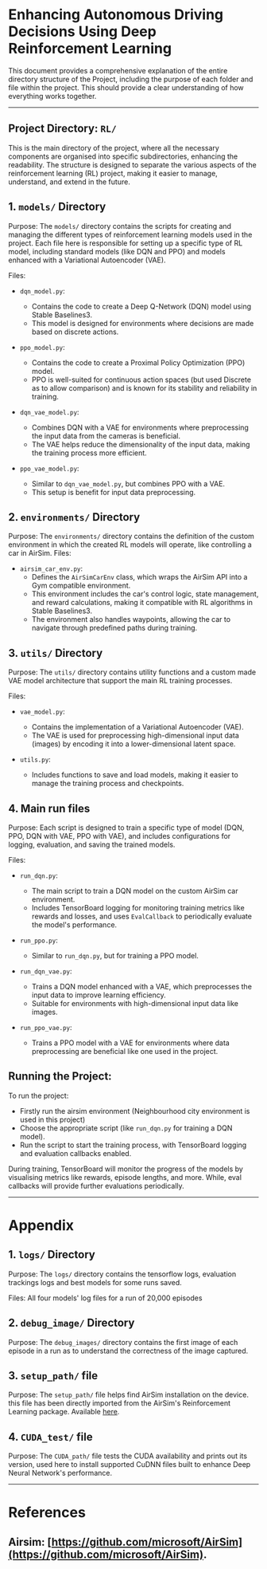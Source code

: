 
# Enhancing Autonomous Driving Decisions Using Deep Reinforcement Learning

This document provides a comprehensive explanation of the entire directory structure of the Project, including the purpose of each folder and file within the project. This should provide a clear understanding of how everything works together.

-------------------------------------------------------------------------

## Project Directory: `RL/`

This is the main directory of the project, where all the necessary components are organised into specific subdirectories, enhancing the readability. The structure is designed to separate the various aspects of the reinforcement learning (RL) project, making it easier to manage, understand, and extend in the future.

## 1. `models/` Directory

Purpose: 
The `models/` directory contains the scripts for creating and managing the different types of reinforcement learning models used in the project. Each file here is responsible for setting up a specific type of RL model, including standard models (like DQN and PPO) and models enhanced with a Variational Autoencoder (VAE).

Files:
- `dqn_model.py`: 
  - Contains the code to create a Deep Q-Network (DQN) model using Stable Baselines3. 
  - This model is designed for environments where decisions are made based on discrete actions.

- `ppo_model.py`: 
  - Contains the code to create a Proximal Policy Optimization (PPO) model.
  - PPO is well-suited for continuous action spaces (but used Discrete as to allow comparison) and is known for its stability and reliability in training.

- `dqn_vae_model.py`: 
  - Combines DQN with a VAE for environments where preprocessing the input data from the cameras is beneficial.
  - The VAE helps reduce the dimensionality of the input data, making the training process more efficient.

- `ppo_vae_model.py`: 
  - Similar to `dqn_vae_model.py`, but combines PPO with a VAE.
  - This setup is benefit for input data preprocessing.

## 2. `environments/` Directory

Purpose:
The `environments/` directory contains the definition of the custom environment in which the created RL models will operate, like controlling a car in AirSim.
Files:
- `airsim_car_env.py`:
  - Defines the `AirSimCarEnv` class, which wraps the AirSim API into a Gym compatible environment.
  - This environment includes the car's control logic, state management, and reward calculations, making it compatible with RL algorithms in Stable Baselines3.
  - The environment also handles waypoints, allowing the car to navigate through predefined paths during training.

## 3. `utils/` Directory

Purpose:
The `utils/` directory contains utility functions and a custom made VAE model architecture that support the main RL training processes. 

Files:
- `vae_model.py`:
  - Contains the implementation of a Variational Autoencoder (VAE).
  - The VAE is used for preprocessing high-dimensional input data (images) by encoding it into a lower-dimensional latent space.

- `utils.py`:
  - Includes functions to save and load models, making it easier to manage the training process and checkpoints.

## 4.  Main run files

Purpose:
Each script is designed to train a specific type of model (DQN, PPO, DQN with VAE, PPO with VAE), and includes configurations for logging, evaluation, and saving the trained models.

Files:
- `run_dqn.py`:
  - The main script to train a DQN model on the custom AirSim car environment.
  - Includes TensorBoard logging for monitoring training metrics like rewards and losses, and uses `EvalCallback` to periodically evaluate the model's performance.

- `run_ppo.py`:
  - Similar to `run_dqn.py`, but for training a PPO model.

- `run_dqn_vae.py`:
  - Trains a DQN model enhanced with a VAE, which preprocesses the input data to improve learning efficiency.
  - Suitable for environments with high-dimensional input data like images.

- `run_ppo_vae.py`:
  - Trains a PPO model with a VAE for environments where data preprocessing are beneficial like one used in the project.


## Running the Project:
To run the project:
- Firstly run the airsim environment (Neighbourhood city environment is used in this project)
- Choose the appropriate script (like `run_dqn.py` for training a DQN model).
- Run the script to start the training process, with TensorBoard logging and evaluation callbacks enabled.

During training, TensorBoard will monitor the progress of the models by visualising metrics like rewards, episode lengths, and more. While, eval callbacks will provide further evaluations periodically.

-------------------------------------------------------------------------

# Appendix

## 1. `logs/` Directory

Purpose: 
The `logs/` directory contains the tensorflow logs, evaluation trackings logs and best models for some runs saved.

Files:
All four models' log files for a run of 20,000 episodes

## 2. `debug_image/` Directory

Purpose:
The `debug_images/` directory contains the first image of each episode in a run as to understand the correctness of the image captured.

## 3. `setup_path/` file

Purpose:
The `setup_path/` file helps find AirSim installation on the device. this file has been directly imported from the AirSim's Reinforcement Learning package. Available [here](https://github.com/microsoft/AirSim/blob/main/PythonClient/reinforcement_learning/setup_path.py).

## 4. `CUDA_test/` file

Purpose:
The `CUDA_path/` file tests the CUDA availability and prints out its version, used here to install supported CuDNN files built to enhance Deep Neural Network's performance.

-------------------------------------------------------------------------

# References

## Airsim: [https://github.com/microsoft/AirSim](https://github.com/microsoft/AirSim).

